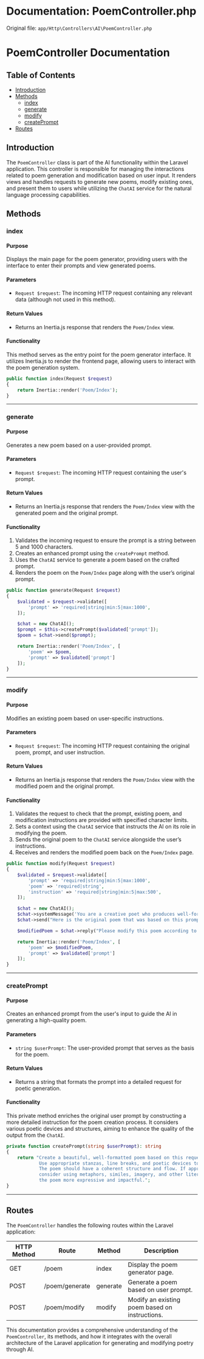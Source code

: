 # Documentation: PoemController.php

Original file: `app/Http\Controllers\AI\PoemController.php`

# PoemController Documentation

## Table of Contents
- [Introduction](#introduction)
- [Methods](#methods)
  - [index](#index)
  - [generate](#generate)
  - [modify](#modify)
  - [createPrompt](#createprompt)
- [Routes](#routes)

## Introduction
The `PoemController` class is part of the AI functionality within the Laravel application. This controller is responsible for managing the interactions related to poem generation and modification based on user input. It renders views and handles requests to generate new poems, modify existing ones, and present them to users while utilizing the `ChatAI` service for the natural language processing capabilities.

## Methods

### index

#### Purpose
Displays the main page for the poem generator, providing users with the interface to enter their prompts and view generated poems.

#### Parameters
- `Request $request`: The incoming HTTP request containing any relevant data (although not used in this method).

#### Return Values
- Returns an Inertia.js response that renders the `Poem/Index` view.

#### Functionality
This method serves as the entry point for the poem generator interface. It utilizes Inertia.js to render the frontend page, allowing users to interact with the poem generation system.

```php
public function index(Request $request)
{
    return Inertia::render('Poem/Index');
}
```

---

### generate

#### Purpose
Generates a new poem based on a user-provided prompt.

#### Parameters
- `Request $request`: The incoming HTTP request containing the user's prompt.

#### Return Values
- Returns an Inertia.js response that renders the `Poem/Index` view with the generated poem and the original prompt.

#### Functionality
1. Validates the incoming request to ensure the prompt is a string between 5 and 1000 characters.
2. Creates an enhanced prompt using the `createPrompt` method.
3. Uses the `ChatAI` service to generate a poem based on the crafted prompt.
4. Renders the poem on the `Poem/Index` page along with the user’s original prompt.

```php
public function generate(Request $request)
{
    $validated = $request->validate([
        'prompt' => 'required|string|min:5|max:1000',
    ]);

    $chat = new ChatAI();
    $prompt = $this->createPrompt($validated['prompt']);
    $poem = $chat->send($prompt);

    return Inertia::render('Poem/Index', [
        'poem' => $poem,
        'prompt' => $validated['prompt']
    ]);
}
```

---

### modify

#### Purpose
Modifies an existing poem based on user-specific instructions.

#### Parameters
- `Request $request`: The incoming HTTP request containing the original poem, prompt, and user instruction.

#### Return Values
- Returns an Inertia.js response that renders the `Poem/Index` view with the modified poem and the original prompt.

#### Functionality
1. Validates the request to check that the prompt, existing poem, and modification instructions are provided with specified character limits.
2. Sets a context using the `ChatAI` service that instructs the AI on its role in modifying the poem.
3. Sends the original poem to the `ChatAI` service alongside the user’s instructions.
4. Receives and renders the modified poem back on the `Poem/Index` page.

```php
public function modify(Request $request)
{
    $validated = $request->validate([
        'prompt' => 'required|string|min:5|max:1000',
        'poem' => 'required|string',
        'instruction' => 'required|string|min:5|max:500',
    ]);

    $chat = new ChatAI();
    $chat->systemMessage('You are a creative poet who produces well-formatted, beautiful poems. You will be given a poem to modify according to the user\'s instructions.');
    $chat->send("Here is the original poem that was based on this prompt: \"{$validated['prompt']}\"\n\nPoem:\n{$validated['poem']}");

    $modifiedPoem = $chat->reply("Please modify this poem according to these instructions: {$validated['instruction']}");

    return Inertia::render('Poem/Index', [
        'poem' => $modifiedPoem,
        'prompt' => $validated['prompt']
    ]);
}
```

---

### createPrompt

#### Purpose
Creates an enhanced prompt from the user's input to guide the AI in generating a high-quality poem.

#### Parameters
- `string $userPrompt`: The user-provided prompt that serves as the basis for the poem.

#### Return Values
- Returns a string that formats the prompt into a detailed request for poetic generation.

#### Functionality
This private method enriches the original user prompt by constructing a more detailed instruction for the poem creation process. It considers various poetic devices and structures, aiming to enhance the quality of the output from the `ChatAI`.

```php
private function createPrompt(string $userPrompt): string
{
    return "Create a beautiful, well-formatted poem based on this request: \"{$userPrompt}\".
            Use appropriate stanzas, line breaks, and poetic devices to elevate the quality.
            The poem should have a coherent structure and flow. If appropriate for the request,
            consider using metaphors, similes, imagery, and other literary devices to make
            the poem more expressive and impactful.";
}
```

---

## Routes
The `PoemController` handles the following routes within the Laravel application:

| HTTP Method | Route                  | Method      | Description                                 |
|-------------|------------------------|-------------|---------------------------------------------|
| GET         | /poem                  | index       | Display the poem generator page.           |
| POST        | /poem/generate         | generate    | Generate a poem based on user prompt.      |
| POST        | /poem/modify           | modify      | Modify an existing poem based on instructions.|

This documentation provides a comprehensive understanding of the `PoemController`, its methods, and how it integrates with the overall architecture of the Laravel application for generating and modifying poetry through AI.